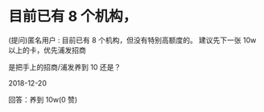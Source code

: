 # 目前已有 8 个机构，

(提问)匿名用户 : 目前已有 8 个机构，但没有特别高额度的。 建议先下一张 10w 以上的卡，优先浦发招商

是把手上的招商/浦发养到 10 还是？

2018-12-20

回答：养到 10w(0 赞)